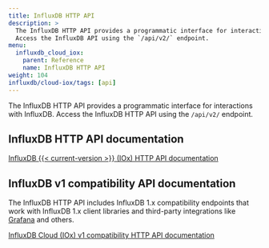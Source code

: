 ```yaml
---
title: InfluxDB HTTP API
description: >
  The InfluxDB HTTP API provides a programmatic interface for interactions with InfluxDB.
  Access the InfluxDB API using the `/api/v2/` endpoint.
menu:
  influxdb_cloud_iox:
    parent: Reference
    name: InfluxDB HTTP API
weight: 104
influxdb/cloud-iox/tags: [api]
---
```


The InfluxDB HTTP API provides a programmatic interface for interactions with InfluxDB.
Access the InfluxDB HTTP API using the `/api/v2/` endpoint.

## InfluxDB HTTP API documentation
<a class="btn" href="/influxdb/cloud-iox/api/">InfluxDB {{< current-version >}} (IOx) HTTP API documentation</a>

## InfluxDB v1 compatibility API documentation
The InfluxDB HTTP API includes InfluxDB 1.x compatibility endpoints
that work with InfluxDB 1.x client libraries and third-party integrations like
[Grafana](https://grafana.com) and others.

<a class="btn" href="/influxdb/cloud-iox/api/v1-compatibility/">InfluxDB Cloud (IOx) v1 compatibility HTTP API documentation</a>
